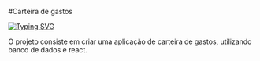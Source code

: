 #Carteira de gastos 

[![Typing SVG](https://readme-typing-svg.herokuapp.com/?color=0000ff&size=40&center=true&vCenter=true&width=1000&lines=+CARTEIRA+DE+GASTOS)](https://git.io/typing-svg)

O projeto consiste em criar uma aplicação de carteira de gastos, utilizando banco de dados e react. 
